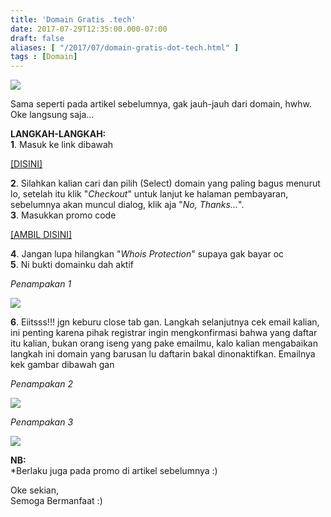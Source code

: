 ```yaml
---
title: 'Domain Gratis .tech'
date: 2017-07-29T12:35:00.000-07:00
draft: false
aliases: [ "/2017/07/domain-gratis-dot-tech.html" ]
tags : [Domain]
---
```


[![](https://3.bp.blogspot.com/-7YcAsbk9mus/WXzVaDt1xOI/AAAAAAAACOI/boe9cbA8lKcg6whD5mUJH3Lmk4xBSjqdACEwYBhgL/s1600/freedottech.jpg)](https://3.bp.blogspot.com/-7YcAsbk9mus/WXzVaDt1xOI/AAAAAAAACOI/boe9cbA8lKcg6whD5mUJH3Lmk4xBSjqdACEwYBhgL/s1600/freedottech.jpg)

  
Sama seperti pada artikel sebelumnya, gak jauh-jauh dari domain, hwhw. Oke langsung saja...  
  
**LANGKAH-LANGKAH:**  
**1**. Masuk ke link dibawah  

[\[DISINI\]](https://ysl.yuza.gq/masuk.php?ke=YUhSMGNEb3ZMMjkxYnk1cGJ5ODRWM0ZTV0hCWg==)

**2**. Silahkan kalian cari dan pilih (Select) domain yang paling bagus menurut lo, setelah itu klik "_Checkout_" untuk lanjut ke halaman pembayaran, sebelumnya akan muncul dialog, klik aja "_No, Thanks..._".  
**3**. Masukkan promo code  

[\[AMBIL DISINI\]](https://ysl.yuza.gq/masuk.php?ke=YUhSMGNEb3ZMMjkxYnk1cGJ5OVJjakZ1Wm1VPQ==)

**4**. Jangan lupa hilangkan "_Whois Protection_" supaya gak bayar oc  
**5**. Ni bukti domainku dah aktif  

_Penampakan 1_

[![](https://2.bp.blogspot.com/-dG1l6GJXDK0/WXzXk6Od39I/AAAAAAAACOQ/R9L84aPHtewFuAR8LSg3jj4CYkdVEla7gCEwYBhgL/s640/Image%2B9.png)](https://2.bp.blogspot.com/-dG1l6GJXDK0/WXzXk6Od39I/AAAAAAAACOQ/R9L84aPHtewFuAR8LSg3jj4CYkdVEla7gCEwYBhgL/s1600/Image%2B9.png)

**6**. Eiitsss!!! jgn keburu close tab gan. Langkah selanjutnya cek email kalian, ini penting karena pihak registrar ingin mengkonfirmasi bahwa yang daftar itu kalian, bukan orang iseng yang pake emailmu, kalo kalian mengabaikan langkah ini domain yang barusan lu daftarin bakal dinonaktifkan. Emailnya kek gambar dibawah gan  

_Penampakan 2_

[![](https://1.bp.blogspot.com/-UxoFDbqlbAs/WXzh9k7za_I/AAAAAAAACOs/ZE2uPQFSqmcilcrmVfFkYCBrYlvTJrvFgCLcBGAs/s640/Image%2B16.png)](https://1.bp.blogspot.com/-UxoFDbqlbAs/WXzh9k7za_I/AAAAAAAACOs/ZE2uPQFSqmcilcrmVfFkYCBrYlvTJrvFgCLcBGAs/s1600/Image%2B16.png)

  

_Penampakan 3_

[![](https://2.bp.blogspot.com/-3U1Rcla1AB4/WXzh9qazkAI/AAAAAAAACOo/Mh4bWdpvkG0twI52FY-NDDML7A_xe_BiwCEwYBhgL/s640/Image%2B17.png)](https://2.bp.blogspot.com/-3U1Rcla1AB4/WXzh9qazkAI/AAAAAAAACOo/Mh4bWdpvkG0twI52FY-NDDML7A_xe_BiwCEwYBhgL/s1600/Image%2B17.png)

**NB:**  
\*Berlaku juga pada promo di artikel sebelumnya :)  
  
Oke sekian,  
Semoga Bermanfaat :)
